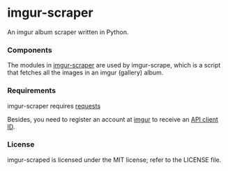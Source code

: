imgur-scraper
=============

An imgur album scraper written in Python.

### Components

The modules in [imgur-scraper](https://github.com/iceTwy/imgur-scraper/tree/master/imgurscraper) are used by 
imgur-scrape, which is a script that fetches all the images in an imgur (gallery) album.

### Requirements

imgur-scraper requires [requests](https://github.com/kennethreitz/requests)

Besides, you need to register an account at [imgur](https://imgur.com) to receive an [API client ID](https://imgur.com/account/settings/apps).

### License

imgur-scraped is licensed under the MIT license; refer to the LICENSE file.
